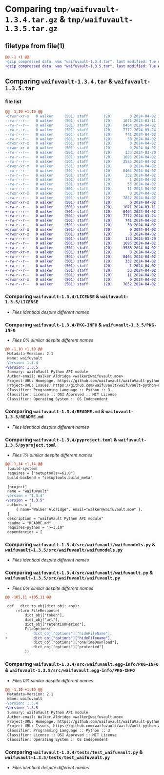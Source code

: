 # Comparing `tmp/waifuvault-1.3.4.tar.gz` & `tmp/waifuvault-1.3.5.tar.gz`

## filetype from file(1)

```diff
@@ -1 +1 @@
-gzip compressed data, was "waifuvault-1.3.4.tar", last modified: Tue Apr  2 16:46:56 2024, max compression
+gzip compressed data, was "waifuvault-1.3.5.tar", last modified: Tue Apr  2 16:54:07 2024, max compression
```

## Comparing `waifuvault-1.3.4.tar` & `waifuvault-1.3.5.tar`

### file list

```diff
@@ -1,19 +1,19 @@
-drwxr-xr-x   0 walker     (501) staff       (20)        0 2024-04-02 16:46:56.527014 waifuvault-1.3.4/
--rw-r--r--   0 walker     (501) staff       (20)     1071 2024-03-11 13:55:18.000000 waifuvault-1.3.4/LICENSE
--rw-r--r--   0 walker     (501) staff       (20)     8464 2024-04-02 16:46:56.526095 waifuvault-1.3.4/PKG-INFO
--rw-r--r--   0 walker     (501) staff       (20)     7772 2024-03-24 14:27:53.000000 waifuvault-1.3.4/README.md
--rw-r--r--   0 walker     (501) staff       (20)      741 2024-04-02 16:46:48.000000 waifuvault-1.3.4/pyproject.toml
--rw-r--r--   0 walker     (501) staff       (20)       38 2024-04-02 16:46:56.527192 waifuvault-1.3.4/setup.cfg
-drwxr-xr-x   0 walker     (501) staff       (20)        0 2024-04-02 16:46:56.515194 waifuvault-1.3.4/src/
-drwxr-xr-x   0 walker     (501) staff       (20)        0 2024-04-02 16:46:56.519739 waifuvault-1.3.4/src/waifuvault/
--rw-r--r--   0 walker     (501) staff       (20)      133 2024-03-20 19:19:23.000000 waifuvault-1.3.4/src/waifuvault/__init__.py
--rw-r--r--   0 walker     (501) staff       (20)     1695 2024-04-02 16:24:50.000000 waifuvault-1.3.4/src/waifuvault/waifumodels.py
--rw-r--r--   0 walker     (501) staff       (20)     3585 2024-04-02 16:46:29.000000 waifuvault-1.3.4/src/waifuvault/waifuvault.py
-drwxr-xr-x   0 walker     (501) staff       (20)        0 2024-04-02 16:46:56.524457 waifuvault-1.3.4/src/waifuvault.egg-info/
--rw-r--r--   0 walker     (501) staff       (20)     8464 2024-04-02 16:46:56.000000 waifuvault-1.3.4/src/waifuvault.egg-info/PKG-INFO
--rw-r--r--   0 walker     (501) staff       (20)      332 2024-04-02 16:46:56.000000 waifuvault-1.3.4/src/waifuvault.egg-info/SOURCES.txt
--rw-r--r--   0 walker     (501) staff       (20)        1 2024-04-02 16:46:56.000000 waifuvault-1.3.4/src/waifuvault.egg-info/dependency_links.txt
--rw-r--r--   0 walker     (501) staff       (20)       53 2024-04-02 16:46:56.000000 waifuvault-1.3.4/src/waifuvault.egg-info/requires.txt
--rw-r--r--   0 walker     (501) staff       (20)       11 2024-04-02 16:46:56.000000 waifuvault-1.3.4/src/waifuvault.egg-info/top_level.txt
-drwxr-xr-x   0 walker     (501) staff       (20)        0 2024-04-02 16:46:56.523409 waifuvault-1.3.4/tests/
--rw-r--r--   0 walker     (501) staff       (20)     7852 2024-04-02 16:33:02.000000 waifuvault-1.3.4/tests/test_waifuvault.py
+drwxr-xr-x   0 walker     (501) staff       (20)        0 2024-04-02 16:54:07.074484 waifuvault-1.3.5/
+-rw-r--r--   0 walker     (501) staff       (20)     1071 2024-03-11 13:55:18.000000 waifuvault-1.3.5/LICENSE
+-rw-r--r--   0 walker     (501) staff       (20)     8464 2024-04-02 16:54:07.073533 waifuvault-1.3.5/PKG-INFO
+-rw-r--r--   0 walker     (501) staff       (20)     7772 2024-03-24 14:27:53.000000 waifuvault-1.3.5/README.md
+-rw-r--r--   0 walker     (501) staff       (20)      741 2024-04-02 16:53:43.000000 waifuvault-1.3.5/pyproject.toml
+-rw-r--r--   0 walker     (501) staff       (20)       38 2024-04-02 16:54:07.074663 waifuvault-1.3.5/setup.cfg
+drwxr-xr-x   0 walker     (501) staff       (20)        0 2024-04-02 16:54:07.060745 waifuvault-1.3.5/src/
+drwxr-xr-x   0 walker     (501) staff       (20)        0 2024-04-02 16:54:07.066620 waifuvault-1.3.5/src/waifuvault/
+-rw-r--r--   0 walker     (501) staff       (20)      133 2024-03-20 19:19:23.000000 waifuvault-1.3.5/src/waifuvault/__init__.py
+-rw-r--r--   0 walker     (501) staff       (20)     1695 2024-04-02 16:24:50.000000 waifuvault-1.3.5/src/waifuvault/waifumodels.py
+-rw-r--r--   0 walker     (501) staff       (20)     3585 2024-04-02 16:53:43.000000 waifuvault-1.3.5/src/waifuvault/waifuvault.py
+drwxr-xr-x   0 walker     (501) staff       (20)        0 2024-04-02 16:54:07.072044 waifuvault-1.3.5/src/waifuvault.egg-info/
+-rw-r--r--   0 walker     (501) staff       (20)     8464 2024-04-02 16:54:07.000000 waifuvault-1.3.5/src/waifuvault.egg-info/PKG-INFO
+-rw-r--r--   0 walker     (501) staff       (20)      332 2024-04-02 16:54:07.000000 waifuvault-1.3.5/src/waifuvault.egg-info/SOURCES.txt
+-rw-r--r--   0 walker     (501) staff       (20)        1 2024-04-02 16:54:07.000000 waifuvault-1.3.5/src/waifuvault.egg-info/dependency_links.txt
+-rw-r--r--   0 walker     (501) staff       (20)       53 2024-04-02 16:54:07.000000 waifuvault-1.3.5/src/waifuvault.egg-info/requires.txt
+-rw-r--r--   0 walker     (501) staff       (20)       11 2024-04-02 16:54:07.000000 waifuvault-1.3.5/src/waifuvault.egg-info/top_level.txt
+drwxr-xr-x   0 walker     (501) staff       (20)        0 2024-04-02 16:54:07.071105 waifuvault-1.3.5/tests/
+-rw-r--r--   0 walker     (501) staff       (20)     7852 2024-04-02 16:33:02.000000 waifuvault-1.3.5/tests/test_waifuvault.py
```

### Comparing `waifuvault-1.3.4/LICENSE` & `waifuvault-1.3.5/LICENSE`

 * *Files identical despite different names*

### Comparing `waifuvault-1.3.4/PKG-INFO` & `waifuvault-1.3.5/PKG-INFO`

 * *Files 0% similar despite different names*

```diff
@@ -1,10 +1,10 @@
 Metadata-Version: 2.1
 Name: waifuvault
-Version: 1.3.4
+Version: 1.3.5
 Summary: waifuVault Python API module
 Author-email: Walker Aldridge <walker@waifuvault.moe>
 Project-URL: Homepage, https://github.com/waifuvault/waifuVault-python-api
 Project-URL: Issues, https://github.com/waifuvault/waifuVault-python-api/issues
 Classifier: Programming Language :: Python :: 3
 Classifier: License :: OSI Approved :: MIT License
 Classifier: Operating System :: OS Independent
```

### Comparing `waifuvault-1.3.4/README.md` & `waifuvault-1.3.5/README.md`

 * *Files identical despite different names*

### Comparing `waifuvault-1.3.4/pyproject.toml` & `waifuvault-1.3.5/pyproject.toml`

 * *Files 1% similar despite different names*

```diff
@@ -1,14 +1,14 @@
 [build-system]
 requires = ["setuptools>=61.0"]
 build-backend = "setuptools.build_meta"
 
 [project]
 name = "waifuvault"
-version = "1.3.4"
+version = "1.3.5"
 authors = [
     { name="Walker Aldridge", email="walker@waifuvault.moe" },
 ]
 description = "waifuVault Python API module"
 readme = "README.md"
 requires-python = ">=3.10"
 dependencies = [
```

### Comparing `waifuvault-1.3.4/src/waifuvault/waifumodels.py` & `waifuvault-1.3.5/src/waifuvault/waifumodels.py`

 * *Files identical despite different names*

### Comparing `waifuvault-1.3.4/src/waifuvault/waifuvault.py` & `waifuvault-1.3.5/src/waifuvault/waifuvault.py`

 * *Files 0% similar despite different names*

```diff
@@ -105,11 +105,11 @@
 
 def __dict_to_obj(dict_obj: any):
     return FileResponse(
         dict_obj["token"],
         dict_obj["url"],
         dict_obj["retentionPeriod"],
         FileOptions(
-            dict_obj["options"]["hideFileName"],
+            dict_obj["options"]["hideFilename"],
             dict_obj["options"]["oneTimeDownload"],
             dict_obj["options"]["protected"]
         ))
```

### Comparing `waifuvault-1.3.4/src/waifuvault.egg-info/PKG-INFO` & `waifuvault-1.3.5/src/waifuvault.egg-info/PKG-INFO`

 * *Files 0% similar despite different names*

```diff
@@ -1,10 +1,10 @@
 Metadata-Version: 2.1
 Name: waifuvault
-Version: 1.3.4
+Version: 1.3.5
 Summary: waifuVault Python API module
 Author-email: Walker Aldridge <walker@waifuvault.moe>
 Project-URL: Homepage, https://github.com/waifuvault/waifuVault-python-api
 Project-URL: Issues, https://github.com/waifuvault/waifuVault-python-api/issues
 Classifier: Programming Language :: Python :: 3
 Classifier: License :: OSI Approved :: MIT License
 Classifier: Operating System :: OS Independent
```

### Comparing `waifuvault-1.3.4/tests/test_waifuvault.py` & `waifuvault-1.3.5/tests/test_waifuvault.py`

 * *Files identical despite different names*

